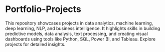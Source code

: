 # Portfolio-Projects
This repository showcases projects in data analytics, machine learning, deep learning, NLP, and business intelligence. It highlights skills in building predictive models, data analysis, text processing, and creating visual dashboards using tools like Python, SQL, Power BI, and Tableau. Explore projects for detailed insights.
